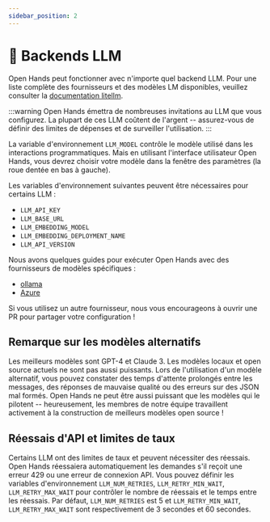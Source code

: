 ```yaml
---
sidebar_position: 2
---
```


# 🤖 Backends LLM

Open Hands peut fonctionner avec n'importe quel backend LLM.
Pour une liste complète des fournisseurs et des modèles LM disponibles, veuillez consulter la
[documentation litellm](https://docs.litellm.ai/docs/providers).

:::warning
Open Hands émettra de nombreuses invitations au LLM que vous configurez. La plupart de ces LLM coûtent de l'argent -- assurez-vous de définir des limites de dépenses et de surveiller l'utilisation.
:::

La variable d'environnement `LLM_MODEL` contrôle le modèle utilisé dans les interactions programmatiques.
Mais en utilisant l'interface utilisateur Open Hands, vous devrez choisir votre modèle dans la fenêtre des paramètres (la roue dentée en bas à gauche).

Les variables d'environnement suivantes peuvent être nécessaires pour certains LLM :

- `LLM_API_KEY`
- `LLM_BASE_URL`
- `LLM_EMBEDDING_MODEL`
- `LLM_EMBEDDING_DEPLOYMENT_NAME`
- `LLM_API_VERSION`

Nous avons quelques guides pour exécuter Open Hands avec des fournisseurs de modèles spécifiques :

- [ollama](llms/localLLMs)
- [Azure](llms/azureLLMs)

Si vous utilisez un autre fournisseur, nous vous encourageons à ouvrir une PR pour partager votre configuration !

## Remarque sur les modèles alternatifs

Les meilleurs modèles sont GPT-4 et Claude 3. Les modèles locaux et open source actuels ne sont pas aussi puissants.
Lors de l'utilisation d'un modèle alternatif, vous pouvez constater des temps d'attente prolongés entre les messages,
des réponses de mauvaise qualité ou des erreurs sur des JSON mal formés. Open Hands
ne peut être aussi puissant que les modèles qui le pilotent -- heureusement, les membres de notre équipe travaillent activement à la construction de meilleurs modèles open source !

## Réessais d'API et limites de taux

Certains LLM ont des limites de taux et peuvent nécessiter des réessais. Open Hands réessaiera automatiquement les demandes s'il reçoit une erreur 429 ou une erreur de connexion API.
Vous pouvez définir les variables d'environnement `LLM_NUM_RETRIES`, `LLM_RETRY_MIN_WAIT`, `LLM_RETRY_MAX_WAIT` pour contrôler le nombre de réessais et le temps entre les réessais.
Par défaut, `LLM_NUM_RETRIES` est 5 et `LLM_RETRY_MIN_WAIT`, `LLM_RETRY_MAX_WAIT` sont respectivement de 3 secondes et 60 secondes.
